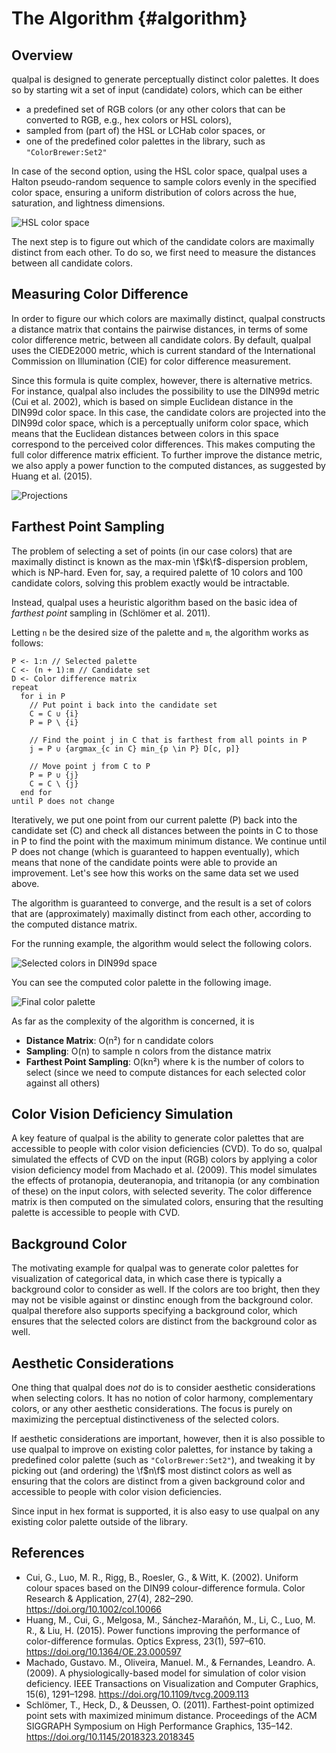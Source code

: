 # The Algorithm {#algorithm}

## Overview

qualpal is designed to generate perceptually distinct color
palettes. It does so by starting wit a set of input (candidate) colors,
which can be either

- a predefined set of RGB colors (or any other colors that can be converted to RGB,
  e.g., hex colors or HSL colors),
- sampled from (part of) the HSL or LCHab color spaces, or
- one of the predefined color palettes in the library, such as
  `"ColorBrewer:Set2"`

In case of the second option, using the HSL color space, qualpal uses a Halton
pseudo-random sequence to sample colors evenly in the specified color space,
ensuring a uniform distribution of colors across the hue, saturation, and
lightness dimensions.

![HSL color space](images/hsl_sampling.png)

The next step is to figure out which of the candidate colors are
maximally distinct from each other. To do so, we first need to measure
the distances between all candidate colors.

## Measuring Color Difference

In order to figure our which colors are maximally distinct, qualpal constructs
a distance matrix that contains the pairwise distances, in terms of some color
difference metric, between all candidate colors. By default, qualpal uses the
CIEDE2000 metric, which is current standard of the International Commission on
Illumination (CIE) for color difference measurement.

Since this formula is quite complex, however, there is alternative metrics. For
instance, qualpal also includes the possibility to use the DIN99d metric (Cui
et al. 2002), which is based on simple Euclidean distance in the DIN99d color
space. In this case, the candidate colors are projected into the DIN99d color
space, which is a perceptually uniform color space, which means that the
Euclidean distances between colors in this space correspond to the perceived
color differences. This makes computing the full color difference matrix
efficient. To further improve the distance metric, we also apply a power
function to the computed distances, as suggested by Huang et al. (2015).

![Projections](images/color_space_progression.png)

## Farthest Point Sampling

The problem of selecting a set of points (in our case colors) that are
maximally distinct is known as the max-min \f$k\f$-dispersion problem, which is
NP-hard. Even for, say, a required palette of 10 colors and 100 candidate
colors, solving this problem exactly would be intractable.

Instead, qualpal uses a heuristic algorithm based on the
basic idea of _farthest point_ sampling in (Schlömer et al. 2011).

Letting `n` be the desired size of the palette and
`m`, the algorithm works as follows:

```
P <- 1:n // Selected palette
C <- (n + 1):m // Candidate set
D <- Color difference matrix
repeat
  for i in P
    // Put point i back into the candidate set
    C = C ∪ {i}
    P = P \ {i}

    // Find the point j in C that is farthest from all points in P
    j = P ∪ {argmax_{c in C} min_{p \in P} D[c, p]}

    // Move point j from C to P
    P = P ∪ {j}
    C = C \ {j}
  end for
until P does not change
```

Iteratively, we put one point from our current palette (P) back into the
candidate set (C) and check all distances between the points in C to those in P
to find the point with the maximum minimum distance. We continue until P does
not change (which is guaranteed to happen eventually), which means that none of
the candidate points were able to provide an improvement. Let's see how this
works on the same data set we used above.

The algorithm is guaranteed to converge, and the result is a set of colors that
are (approximately) maximally distinct from each other, according to the
computed distance matrix.

For the running example, the algorithm would select the following colors.

![Selected colors in DIN99d space](images/selected_colors.png)

You can see the computed color palette in the following image.

![Final color palette](images/palette_strip.png)

As far as the complexity of the algorithm is concerned, it is

- **Distance Matrix**: O(n²) for n candidate colors
- **Sampling**: O(n) to sample n colors from the distance matrix
- **Farthest Point Sampling**: O(kn²) where k is the number of colors to select
  (since we need to compute distances for each selected color against all others)

## Color Vision Deficiency Simulation

A key feature of qualpal is the ability to generate color palettes
that are accessible to people with color vision deficiencies (CVD).
To do so, qualpal simulated the effects of CVD on the input (RGB) colors
by applying a color vision deficiency model from Machado et al. (2009).
This model simulates the effects of protanopia, deuteranopia, and tritanopia
(or any combination of these) on the input colors, with selected severity.
The color difference matrix is then computed on the simulated colors,
ensuring that the resulting palette is accessible to people with CVD.

## Background Color

The motivating example for qualpal was to generate color palettes
for visualization of categorical data, in which case
there is typically a background color to consider as well. If
the colors are too bright, then they may not be visible against or dinstinc
enough from the background color. qualpal therefore also supports
specifying a background color, which ensures that the
selected colors are distinct from the background color as well.

## Aesthetic Considerations

One thing that qualpal does _not_ do is to consider aesthetic
considerations when selecting colors. It has no notion of
color harmony, complementary colors, or any other aesthetic
considerations. The focus is purely on maximizing the perceptual
distinctiveness of the selected colors.

If aesthetic considerations are important, however, then it is
also possible to use qualpal to improve on existing color palettes, for
instance by taking a predefined color palette (such as `"ColorBrewer:Set2"`),
and tweaking it by picking out (and ordering) the \f$n\f$ most distinct colors
as well as ensuring that the colors are distinct from a given background color
and accessible to people with color vision deficiencies.

Since input in hex format is supported, it is also easy to use qualpal
on any existing color palette outside of the library.

## References

- Cui, G., Luo, M. R., Rigg, B., Roesler, G., & Witt, K. (2002). Uniform
  colour spaces based on the DIN99 colour-difference formula. Color Research &
  Application, 27(4), 282–290. <https://doi.org/10.1002/col.10066>
- Huang, M., Cui, G., Melgosa, M., Sánchez-Marañón, M., Li, C., Luo, M. R., & Liu, H.
  (2015). Power functions improving the performance of color-difference formulas.
  Optics Express, 23(1), 597–610. <https://doi.org/10.1364/OE.23.000597>
- Machado, Gustavo. M., Oliveira, Manuel. M., & Fernandes, Leandro. A. (2009).
  A physiologically-based model for simulation of color vision deficiency.
  IEEE Transactions on Visualization and Computer Graphics, 15(6), 1291–1298.
  <https://doi.org/10.1109/tvcg.2009.113>
- Schlömer, T., Heck, D., & Deussen, O. (2011). Farthest-point optimized point
  sets with maximized minimum distance. Proceedings of the ACM SIGGRAPH
  Symposium on High Performance Graphics, 135–142.
  <https://doi.org/10.1145/2018323.2018345>
